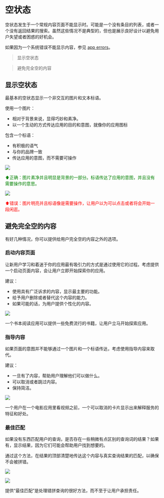 # 空状态   

空状态发生于一个常规内容页面不能显示时。可能是一个没有条目的列表，或者一个没有返回结果的搜索。虽然这些情况不是典型的，但也是展示良好设计以避免用户失望或者困惑的好机会。

如果因为一个系统错误不能显示内容，参见 [app errors](https://www.google.com/design/spec/patterns/errors.html#errors-app-errors)。

> 显示空状态

> 避免完全空的内容


## 显示空状态   

最基本的空状态显示一个非交互的图片和文本标语。

使用一个图片：
- 相对于背景来说，显得巧妙和素净。
- 以一个生动的方式传达应用的目的和意图，就像你的应用图标

包含一个标语：
- 有积极的语气
- 与你的品牌一致
- 传达应用的意图，而不需要可操作

![](../images/11_1.png)   

<p> <font color="green">⬆️正确：图片素净并且明显是背景的一部分。标语传达了应用的意图，并且没有需要操作的意思。</font></p>

![](../images/11_2.png)   

<p> <font color="red">⬆️错误：图片明亮并且标语像是需要操作，让用户以为可以点击或者将会开始一段闲逛。</font></p>


## 避免完全空的内容   

有好几种情况，你可以提供给用户完全空的内容之外的选项。

### 启动内容页面   

让新用户学习和着迷于你的应用最有吸引力的方式是通过使用它的过程。考虑提供一个启动页面内容，会让用户立即开始探索你的应用。

建议：
- 使用具有广泛诉求的内容，显示最主要的功能。
- 给予用户删除或者替代这个内容的能力。
- 如果可能的话，为用户提供个性化的内容。

![](../images/11_3.png)   

一个书本阅读应用可以提供一些免费流行的书籍，让用户立马开始探索应用。

### 指导内容   

如果页面的意图并不能够通过一个图片和一个标语传达，考虑使用指导内容来取代。

建议：
- 一旦有了内容，帮助用户理解他们可以做什么。
- 可以取消或者跳过内容。
- 保持简洁。

![](../images/11_4.png)   

一个用户在一个电影应用里看视频之前，一个可以取消的卡片显示出来解释服务的特征和好处。

### 最佳匹配   

如果没有东西匹配用户的查询，是否存在一些稍微有点区别的查询词的结果？如果有，显示结果，因为它们可能会帮助用户找到想要的。

通过这个方法，在结果的顶部清楚地传达这个内容与真实查询结果的匹配，以确保不会被拼错。

![](../images/11_5.png)   

![](../images/11_6.png)   

提供“最佳匹配”是处理错拼查询的很好方法，而不至于让用户承担责任。





